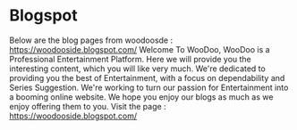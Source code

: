 # Blogspot
Below are the blog pages from woodoosde : https://woodooside.blogspot.com/
Welcome To WooDoo,
WooDoo is a Professional Entertainment Platform. Here we will provide you the interesting content, which you will like very much. We're dedicated to providing you the best of Entertainment, with a focus on dependability and Series Suggestion. We're working to turn our passion for Entertainment into a booming online website. We hope you enjoy our blogs as much as we enjoy offering them to you.
Visit the page : https://woodooside.blogspot.com/
